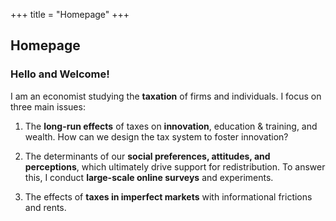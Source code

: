 +++
title = "Homepage"
+++

## Homepage

### Hello and Welcome!

I am an economist studying the **taxation** of firms and individuals. I focus on three main issues:

1) The **long-run effects** of taxes on **innovation**, education & training, and wealth. How can we design the tax system to foster innovation?

2) The determinants of our **social preferences, attitudes, and perceptions**, which ultimately drive support for redistribution. To answer this, I conduct **large-scale online surveys** and experiments.

3) The effects of **taxes in imperfect markets** with informational frictions and rents.